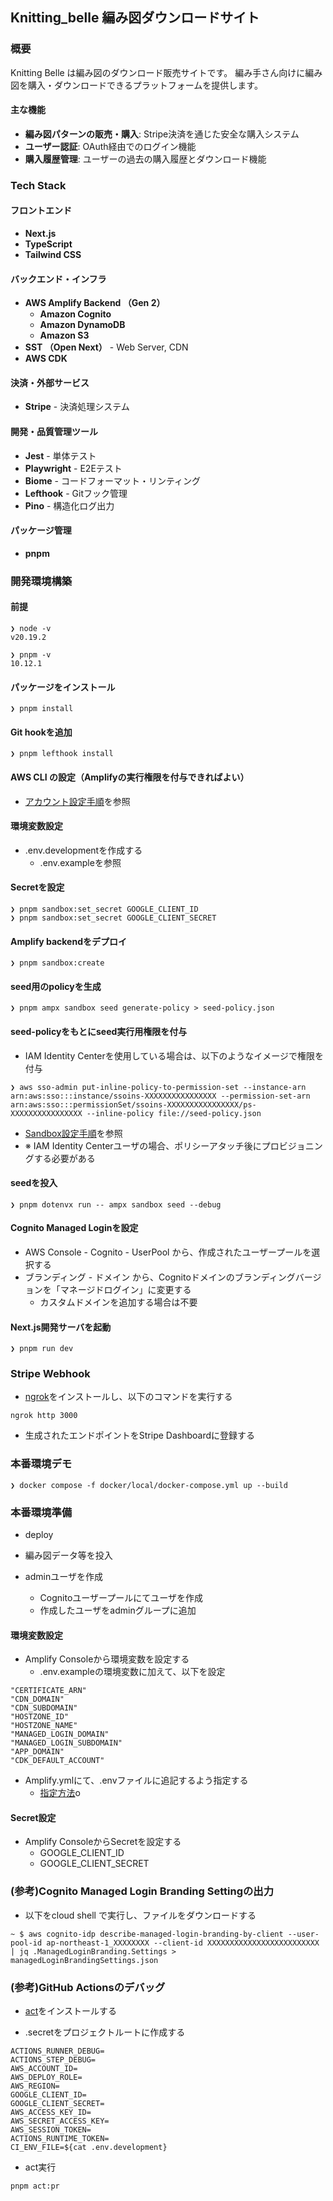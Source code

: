 ## Knitting_belle 編み図ダウンロードサイト

### 概要

Knitting Belle は編み図のダウンロード販売サイトです。
編み手さん向けに編み図を購入・ダウンロードできるプラットフォームを提供します。

#### 主な機能
- **編み図パターンの販売・購入**: Stripe決済を通じた安全な購入システム
- **ユーザー認証**: OAuth経由でのログイン機能
- **購入履歴管理**: ユーザーの過去の購入履歴とダウンロード機能


### Tech Stack

#### フロントエンド
- **Next.js**
- **TypeScript**
- **Tailwind CSS**

#### バックエンド・インフラ
- **AWS Amplify Backend （Gen 2）**
  - **Amazon Cognito**
  - **Amazon DynamoDB**
  - **Amazon S3**
- **SST （Open Next）** - Web Server, CDN
- **AWS CDK**

#### 決済・外部サービス
- **Stripe** - 決済処理システム

#### 開発・品質管理ツール
- **Jest** - 単体テスト
- **Playwright** - E2Eテスト
- **Biome** - コードフォーマット・リンティング
- **Lefthook** - Gitフック管理
- **Pino** - 構造化ログ出力

#### パッケージ管理
- **pnpm**


### 開発環境構築
#### 前提
```
❯ node -v
v20.19.2
```

```
❯ pnpm -v
10.12.1
```

#### パッケージをインストール
```
❯ pnpm install
```

#### Git hookを追加
```
❯ pnpm lefthook install
```

#### AWS CLI の設定（Amplifyの実行権限を付与できればよい）
- [アカウント設定手順](https://docs.amplify.aws/react/start/account-setup/)を参照


#### 環境変数設定
- .env.developmentを作成する
  - .env.exampleを参照

#### Secretを設定
```
❯ pnpm sandbox:set_secret GOOGLE_CLIENT_ID
❯ pnpm sandbox:set_secret GOOGLE_CLIENT_SECRET
```

#### Amplify backendをデプロイ
```
❯ pnpm sandbox:create
```

#### seed用のpolicyを生成
```
❯ pnpm ampx sandbox seed generate-policy > seed-policy.json
```

#### seed-policyをもとにseed実行用権限を付与
- IAM Identity Centerを使用している場合は、以下のようなイメージで権限を付与
```
❯ aws sso-admin put-inline-policy-to-permission-set --instance-arn arn:aws:sso:::instance/ssoins-XXXXXXXXXXXXXXXX --permission-set-arn arn:aws:sso:::permissionSet/ssoins-XXXXXXXXXXXXXXXX/ps-XXXXXXXXXXXXXXXX --inline-policy file://seed-policy.json
```
- [Sandbox設定手順](https://docs.amplify.aws/react/deploy-and-host/sandbox-environments/seed/)を参照
- ※ IAM Identity Centerユーザの場合、ポリシーアタッチ後にプロビジョニングする必要がある

#### seedを投入
```
❯ pnpm dotenvx run -- ampx sandbox seed --debug
```

#### Cognito Managed Loginを設定
- AWS Console - Cognito - UserPool から、作成されたユーザープールを選択する
- ブランディング - ドメイン から、Cognitoドメインのブランディングバージョンを「マネージドログイン」に変更する
  - カスタムドメインを追加する場合は不要


#### Next.js開発サーバを起動
```
❯ pnpm run dev
```


### Stripe Webhook
- [ngrok](https://ngrok.com/)をインストールし、以下のコマンドを実行する
```
ngrok http 3000
```
- 生成されたエンドポイントをStripe Dashboardに登録する


### 本番環境デモ
```
❯ docker compose -f docker/local/docker-compose.yml up --build
```


### 本番環境準備

- deploy

- 編み図データ等を投入

- adminユーザを作成
    - Cognitoユーザープールにてユーザを作成
    - 作成したユーザをadminグループに追加

#### 環境変数設定
- Amplify Consoleから環境変数を設定する
  - .env.exampleの環境変数に加えて、以下を設定
```
"CERTIFICATE_ARN"
"CDN_DOMAIN"
"CDN_SUBDOMAIN"
"HOSTZONE_ID"
"HOSTZONE_NAME"
"MANAGED_LOGIN_DOMAIN"
"MANAGED_LOGIN_SUBDOMAIN"
"APP_DOMAIN"
"CDK_DEFAULT_ACCOUNT"
```

- Amplify.ymlにて、.envファイルに追記するよう指定する
    - [指定方法](https://docs.amplify.aws/nextjs/deploy-and-host/fullstack-branching/secrets-and-vars/#branch-environment-2)o

#### Secret設定
- Amplify ConsoleからSecretを設定する
  - GOOGLE_CLIENT_ID
  - GOOGLE_CLIENT_SECRET


### (参考)Cognito Managed Login Branding Settingの出力
- 以下をcloud shell で実行し、ファイルをダウンロードする
```
~ $ aws cognito-idp describe-managed-login-branding-by-client --user-pool-id ap-northeast-1_XXXXXXXX --client-id XXXXXXXXXXXXXXXXXXXXXXXXX | jq .ManagedLoginBranding.Settings > managedLoginBrandingSettings.json
```

### (参考)GitHub Actionsのデバッグ
- [act](https://nektosact.com/)をインストールする

- .secretをプロジェクトルートに作成する
```
ACTIONS_RUNNER_DEBUG=
ACTIONS_STEP_DEBUG=
AWS_ACCOUNT_ID=
AWS_DEPLOY_ROLE=
AWS_REGION=
GOOGLE_CLIENT_ID=
GOOGLE_CLIENT_SECRET=
AWS_ACCESS_KEY_ID=
AWS_SECRET_ACCESS_KEY=
AWS_SESSION_TOKEN=
ACTIONS_RUNTIME_TOKEN=
CI_ENV_FILE=${cat .env.development}
```

- act実行
```
pnpm act:pr
```


